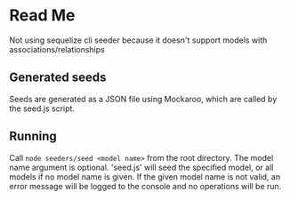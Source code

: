 # Read Me

Not using sequelize cli seeder because it doesn't support models with associations/relationships

## Generated seeds

Seeds are generated as a JSON file using Mockaroo, which are called by the seed.js script.

## Running

Call `node seeders/seed <model name>` from the root directory. The model name argument is optional. 'seed.js' will seed the specified model, or all models if no model name is given. If the given model name is not valid, an error message will be logged to the console and no operations will be run.
